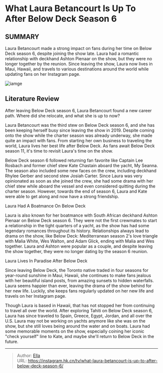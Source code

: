 # What Laura Betancourt Is Up To After Below Deck Season 6


## SUMMARY 



  Laura Betancourt made a strong impact on fans during her time on Below Deck season 6, despite joining the show late.   Laura had a romantic relationship with deckhand Ashton Pienaar on the show, but they were no longer together by the reunion.   Since leaving the show, Laura now lives in Maui, Hawaii, and travels to various destinations around the world while updating fans on her Instagram page.  

![iamge](https://static1.srcdn.com/wordpress/wp-content/uploads/2023/12/what-laura-betancourt-is-up-to-after-below-deck-season-6.jpg)

## Literature Review
After leaving Below Deck season 6, Laura Betancourt found a new career path. Where did she relocate, and what she is up to now?




Laura Betancourt was the third stew on Below Deck season 6, and she has been keeping herself busy since leaving the show in 2019. Despite coming onto the show while the charter season was already underway, she made quite an impact with fans. From starting her own business to traveling the world, Laura lives her best life after Below Deck. As fans await Below Deck season 11, it&#39;s time to revisit Laura&#39;s time on the show.




Below Deck season 6 followed returning fan favorite like Captain Lee Rosbach and former chief stew Kate Chastain aboard the yacht, My Seanna. The season also included some new faces on the crew, including deckhand Rhylee Gerber and second stew Josiah Carter. Since Laura was very opinionated as soon as she joined the crew, she had some drama with her chief stew while aboard the vessel and even considered quitting during the charter season. However, towards the end of season 6, Laura and Kate were able to get along and now have a strong friendship.


 Laura Had A Boatmance On Below Deck 
          

Laura is also known for her boatmance with South African deckhand Ashton Pienaar on Below Deck season 6. They were not the first crewmates to start a relationship in the tight quarters of a yacht, as the show has had some legendary romances throughout its history. Relationships always lead to drama on the show, like Below Deck: Mediterranean season 2&#39;s love triangle with Malia White, Wes Walton, and Adam Glick, ending with Malia and Wes together. Laura and Ashton were popular as a couple, and despite leaving the show together, they were no longer dating by the season 6 reunion.






 Laura Lives In Paradise After Below Deck 

 

Since leaving Below Deck, the Toronto native traded in four seasons for year-round sunshine in Maui, Hawaii, she continues to make fans jealous with her beautiful island posts, from amazing sunsets to hidden waterfalls. Laura seems happier than ever, leaving the drama of the show behind for her new life. Luckily, she keeps fans regularly updated on her new life and travels on her Instagram page.

Though Laura is based in Hawaii, that has not stopped her from continuing to travel all over the world. After exploring Tahiti on Below Deck season 6, Laura has since traveled to Spain, Greece, Egypt, Jordan, and all over the U.S. Laura may not be working on yachts anymore like she was on the show, but she still loves being around the water and on boats. Laura had some memorable moments on the show, especially coining her iconic &#34;check yourself&#34; line to Kate, and maybe she&#39;ll return to Below Deck in the future.






---

> Author: [Ella](https://instagram.hk.cn/)  
> URL: https://instagram.hk.cn/tv/what-laura-betancourt-is-up-to-after-below-deck-season-6/  

